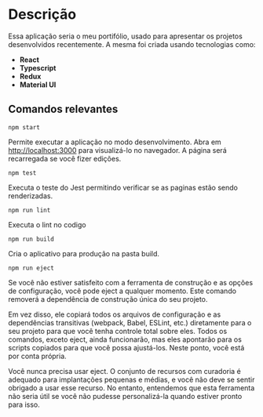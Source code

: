 # Descrição

Essa aplicação seria o meu portifólio, usado para apresentar os projetos desenvolvidos recentemente. A mesma foi criada usando tecnologias como:

- **React**
- **Typescript**
- **Redux**
- **Material UI**


## Comandos relevantes



```npm start```

Permite executar a aplicação no modo desenvolvimento. Abra em [http://localhost:3000](http://localhost:3000) para visualizá-lo no navegador. A página será recarregada se você fizer edições.


```npm test```  


Executa o teste do Jest permitindo verificar se as paginas estão sendo renderizadas.



```npm run lint```  


Executa o lint no codigo

```npm run build```  

Cria o aplicativo para produção na pasta build.


```npm run eject```

Se você não estiver satisfeito com a ferramenta de construção e as opções de configuração, você pode eject a qualquer momento. Este comando removerá a dependência de construção única do seu projeto.

Em vez disso, ele copiará todos os arquivos de configuração e as dependências transitivas (webpack, Babel, ESLint, etc.) diretamente para o seu projeto para que você tenha controle total sobre eles. Todos os comandos, exceto eject, ainda funcionarão, mas eles apontarão para os scripts copiados para que você possa ajustá-los. Neste ponto, você está por conta própria.

Você nunca precisa usar eject. O conjunto de recursos com curadoria é adequado para implantações pequenas e médias, e você não deve se sentir obrigado a usar esse recurso. No entanto, entendemos que esta ferramenta não seria útil se você não pudesse personalizá-la quando estiver pronto para isso.

 